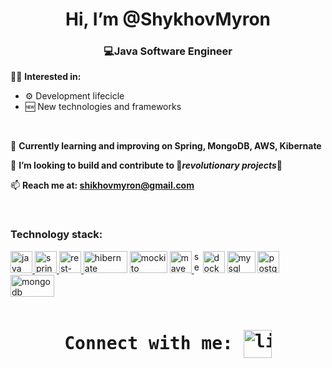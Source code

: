 <h1 align="center"> Hi, I’m @ShykhovMyron</h1>
<h3 align="center">💻Java Software Engineer</h3>
<p align="center"> 

  
👨‍💻 **Interested in:**
  
- ⚙️  Development lifecicle
- 🆕  New technologies and frameworks
</br>

📖 <b>Currently learning and improving on Spring, MongoDB, AWS, Kibernate</b>

🤝 <b>I’m looking to build and contribute to 🚀*revolutionary projects*🚀</b>

📫 <b>Reach me at: shikhovmyron@gmail.com</b>

</br>

</p>
<h3 align="left">Technology stack:</h3>
<p align="left"> 
<a href="https://www.java.com/" target="_blank"> <img src="https://upload.wikimedia.org/wikipedia/de/thumb/e/e1/Java-Logo.svg/1200px-Java-Logo.svg.png" alt="java" height="35"/> </a>
<a href="https://spring.io" target="_blank"> <img src="https://avatars.githubusercontent.com/u/4758888?v=4" alt="spring" width="35" height="35"/> </a>
<a href="https://spring.io/guides/tutorials/rest/" target="_blank"> <img src="https://everything1know.files.wordpress.com/2019/09/rest-icon-200x196-1.png" alt="rest-apis" width="35" height="35"/> </a>
<a href="https://hibernate.org" target="_blank"> <img src="https://upload.wikimedia.org/wikipedia/commons/thumb/2/22/Hibernate_logo_a.png/375px-Hibernate_logo_a.png" alt="hibernate" width="70" height="35"/></a>
<a href="https://site.mockito.org" target="_blank"> <img src="https://github.com/mockito/mockito.github.io/raw/master/img/logo%402x.png" alt="mockito" width="60" height="35"/></a>
<a href="https://maven.apache.org" target="_blank"> <img src="https://upload.wikimedia.org/wikipedia/commons/thumb/7/7e/Apache_Feather_Logo.svg/579px-Apache_Feather_Logo.svg.png" alt="maven" width="35" height="35"/> </a>
<img src="https://cdn-icons-png.flaticon.com/512/1/1625.png" alt="separator" width="10" height="35">
<a href="https://www.docker.com" target="_blank"> <img src="https://www.docker.com/wp-content/uploads/2022/05/Docker_Temporary_Image_Google_Blue_1080x1080_v1.png" alt="docker" width="35" height="35"/></a>
<a href="https://www.mysql.com" target="_blank"> <img src="https://upload.wikimedia.org/wikipedia/en/thumb/d/dd/MySQL_logo.svg/150px-MySQL_logo.svg.png" alt="mysql" width="45" height="35"/></a>
<a href="https://www.postgresql.org" target="_blank"> <img src="https://upload.wikimedia.org/wikipedia/commons/thumb/2/29/Postgresql_elephant.svg/330px-Postgresql_elephant.svg.png" alt="postgresql" width="35" height="35"/></a>
<a href="https://www.mongodb.com/" target="_blank"> <img src="https://upload.wikimedia.org/wikipedia/commons/thumb/9/93/MongoDB_Logo.svg/375px-MongoDB_Logo.svg.png" alt="mongodb" width="70" height="35"/></a>

</p>
<pre><h1 align="center">Connect with me: <a href="https://www.linkedin.com/in/myronshykhov/" target="blank"><img align="center" src="https://upload.wikimedia.org/wikipedia/commons/thumb/c/ca/LinkedIn_logo_initials.png/800px-LinkedIn_logo_initials.png" alt="linkedin-robert-ciotoiu" height="45" width="45" /></a></h1></pre>

